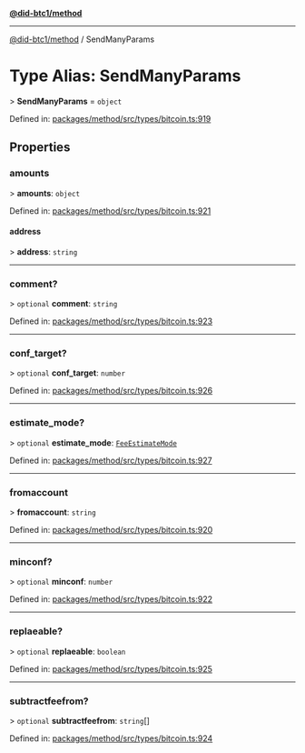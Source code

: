 [**@did-btc1/method**](../README.md)

***

[@did-btc1/method](../globals.md) / SendManyParams

# Type Alias: SendManyParams

&gt; **SendManyParams** = `object`

Defined in: [packages/method/src/types/bitcoin.ts:919](https://github.com/dcdpr/did-btc1-js/blob/4ab6f9915d95beed9bc633644c9db1539395f512/packages/method/src/types/bitcoin.ts#L919)

## Properties

### amounts

&gt; **amounts**: `object`

Defined in: [packages/method/src/types/bitcoin.ts:921](https://github.com/dcdpr/did-btc1-js/blob/4ab6f9915d95beed9bc633644c9db1539395f512/packages/method/src/types/bitcoin.ts#L921)

#### address

&gt; **address**: `string`

***

### comment?

&gt; `optional` **comment**: `string`

Defined in: [packages/method/src/types/bitcoin.ts:923](https://github.com/dcdpr/did-btc1-js/blob/4ab6f9915d95beed9bc633644c9db1539395f512/packages/method/src/types/bitcoin.ts#L923)

***

### conf\_target?

&gt; `optional` **conf\_target**: `number`

Defined in: [packages/method/src/types/bitcoin.ts:926](https://github.com/dcdpr/did-btc1-js/blob/4ab6f9915d95beed9bc633644c9db1539395f512/packages/method/src/types/bitcoin.ts#L926)

***

### estimate\_mode?

&gt; `optional` **estimate\_mode**: [`FeeEstimateMode`](FeeEstimateMode.md)

Defined in: [packages/method/src/types/bitcoin.ts:927](https://github.com/dcdpr/did-btc1-js/blob/4ab6f9915d95beed9bc633644c9db1539395f512/packages/method/src/types/bitcoin.ts#L927)

***

### fromaccount

&gt; **fromaccount**: `string`

Defined in: [packages/method/src/types/bitcoin.ts:920](https://github.com/dcdpr/did-btc1-js/blob/4ab6f9915d95beed9bc633644c9db1539395f512/packages/method/src/types/bitcoin.ts#L920)

***

### minconf?

&gt; `optional` **minconf**: `number`

Defined in: [packages/method/src/types/bitcoin.ts:922](https://github.com/dcdpr/did-btc1-js/blob/4ab6f9915d95beed9bc633644c9db1539395f512/packages/method/src/types/bitcoin.ts#L922)

***

### replaeable?

&gt; `optional` **replaeable**: `boolean`

Defined in: [packages/method/src/types/bitcoin.ts:925](https://github.com/dcdpr/did-btc1-js/blob/4ab6f9915d95beed9bc633644c9db1539395f512/packages/method/src/types/bitcoin.ts#L925)

***

### subtractfeefrom?

&gt; `optional` **subtractfeefrom**: `string`[]

Defined in: [packages/method/src/types/bitcoin.ts:924](https://github.com/dcdpr/did-btc1-js/blob/4ab6f9915d95beed9bc633644c9db1539395f512/packages/method/src/types/bitcoin.ts#L924)
